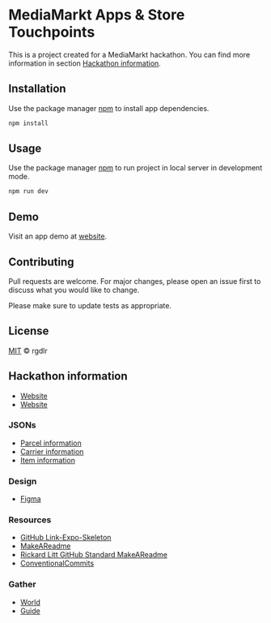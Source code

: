 # MediaMarkt Apps & Store Touchpoints

This is a project created for a MediaMarkt hackathon. You can find more information in section [Hackathon information](#hackathon-information).

## Installation

Use the package manager [npm](https://www.npmjs.com/) to install app dependencies.

```bash
npm install
```

## Usage

Use the package manager [npm](https://www.npmjs.com/) to run project in local server in development mode.

```bash
npm run dev
```

## Demo

Visit an app demo at [website](https://rgdlr.github.io/mm-st).

## Contributing

Pull requests are welcome. For major changes, please open an issue first
to discuss what you would like to change.

Please make sure to update tests as appropriate.

## License

[MIT](https://choosealicense.com/licenses/mit/) © rgdlr

## Hackathon information

- [Website](https://nuwe.io/dev/competitions/mediamarkt-letsgo-hackathon)
- [Website](https://nuwe.io/dev/competitions/mediamarkt-letsgo-hackathon/MediaMarkt-React-challenge)

### JSONs

- [Parcel information](https://challenges-asset-files.s3.us-east-2.amazonaws.com/Events/Media+Markt/Challenges/parcels_mm.json)
- [Carrier information](https://challenges-asset-files.s3.us-east-2.amazonaws.com/Events/Media+Markt/Challenges/carriers_mm.json)
- [Item information](https://challenges-asset-files.s3.us-east-2.amazonaws.com/Events/Media+Markt/Challenges/items_mm.json)

### Design

- [Figma](https://www.figma.com/file/TPlgADmh3O1iOC3MltOfGh/CarrierX?node-id=0-1&t=7VFHiEIAYDHprrFa-0)

### Resources

- [GitHub Link-Expo-Skeleton](https://github.com/gagocarrilloedgar/ts-expo-skeleton)
- [MakeAReadme](https://www.makeareadme.com/)
- [Rickard Litt GitHub Standard MakeAReadme](https://github.com/RichardLitt/standard-readme)
- [ConventionalCommits](https://www.conventionalcommits.org/en/v1.0.0/)

### Gather

- [World](https://app.gather.town/invite?token=PLtU7eUjROSmg-2OZwx6)
- [Guide](https://challenges-asset-files.s3.us-east-2.amazonaws.com/Events/Media+Markt/GATHER+-+MEDIAMARKT+Hackathon+Let's+Go+Guide.pdf)

